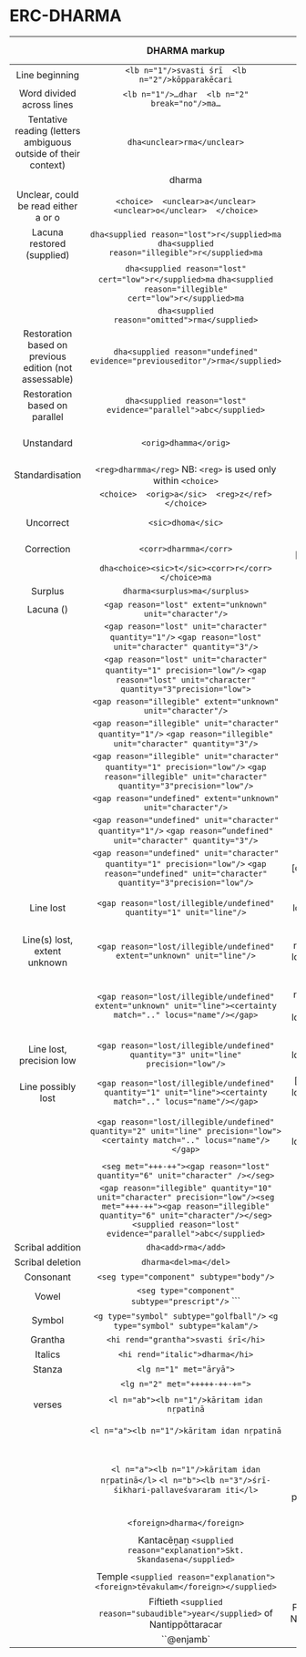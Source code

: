 # ERC-DHARMA


||DHARMA markup|DHARMA display|
|:-----:|:-----:|:-----:|
|Line beginning|`<lb n="1"/>svasti śrī  <lb n="2"/>kōpparakēcari` |(1)  (2)|
|Word divided across lines|`<lb n="1"/>…dhar  <lb n="2" break="no"/>ma…`|(1)…dhar-  (2)ma…|
|Tentative reading  (letters ambiguous outside of their context)|`dha<unclear>rma</unclear>`|dha(rma)|
||dha<unclear cert="low">rma</unclear>|dha(rma?)|
|Unclear, could be read either a or o|`<choice>  <unclear>a</unclear>  <unclear>o</unclear>  </choice>`|(a/o)|
|Lacuna restored (supplied)|`dha<supplied reason="lost">r</supplied>ma`  `dha<supplied reason="illegible">r</supplied>ma`|dha[rma]  dha[rma]|
||`dha<supplied reason="lost" cert="low">r</supplied>ma`  `dha<supplied reason="illegible" cert="low">r</supplied>ma`|dha[r?]ma  dha[r?]ma|
||`dha<supplied reason="omitted">rma</supplied>`|dha⟨rma⟩|
|Restoration based on previous edition (not assessable)|`dha<supplied reason="undefined" evidence="previouseditor"/>rma</supplied>`||
|Restoration based on parallel|`dha<supplied reason="lost" evidence="parallel">abc</supplied>`||
|Unstandard|`<orig>dhamma</orig>`|¡dharma! [colour: magenta]|
|Standardisation|`<reg>dharmma</reg>`  NB: `<reg>` is used only within `<choice>`|⟨dharmma⟩ [colour: blue]|
||`<choice>  <orig>a</sic>  <reg>z</ref>  </choice>`|¡a!⟨z⟩|
|Uncorrect|`<sic>dhoma</sic>`|¿dhoma? [colour: red]|
|Correction|`<corr>dharmma</corr>`|⟨dharmma⟩ [colour: green]|
||`dha<choice><sic>t</sic><corr>r</corr></choice>ma`|dha¿t?⟨r⟩ma|
|Surplus|`dharma<surplus>ma</surplus>`|dharma{ma}|
|Lacuna (<gap>)|`<gap reason="lost" extent="unknown" unit="character"/>`|[...]|
||`<gap reason="lost" unit="character" quantity="1"/>`  `<gap reason="lost" unit="character" quantity="3"/>`|[1+]  [3+]|
||`<gap reason="lost" unit="character" quantity="1" precision="low"/>`  `<gap reason="lost" unit="character" quantity="3"precision="low">`|[ca. 3+]|
||`<gap reason="illegible" extent="unknown" unit="character"/>`|[...]|
||`<gap reason="illegible" unit="character" quantity="1"/>`  `<gap reason="illegible" unit="character" quantity="3"/>`|[1x]  [3x]|
||`<gap reason="illegible" unit="character" quantity="1" precision="low"/>`  `<gap reason="illegible" unit="character" quantity="3"precision="low"/>`|[ca. 3x]|
||`<gap reason="undefined" extent="unknown" unit="character"/>`|[...]|
||`<gap reason="undefined" unit="character" quantity="1"/>`  `<gap reason=”undefined" unit="character" quantity="3"/>`|[1\*]  \[3\*]|
||`<gap reason="undefined" unit="character" quantity="1" precision="low"/>`  `<gap reason="undefined" unit="character" quantity="3"precision="low"/>`|[ca. 1\*]  [ca. 3\*]|
|Line lost|`<gap reason="lost/illegible/undefined" quantity="1" unit="line"/>`|[1 line lost/illegible/ost or illegible]|
|Line(s) lost, extent unknown|`<gap reason="lost/illegible/undefined" extent="unknown" unit="line"/>`|[unknown number of lines lost/illegible/lost or illegible]|
||`<gap reason="lost/illegible/undefined" extent="unknown" unit="line"><certainty match=".." locus="name"/></gap>`|[unknown number of lines possibly lost/illegible/lost or illegible]|
|Line lost, precision low|`<gap reason="lost/illegible/undefined" quantity="3" unit="line" precision="low"/>`|[ca. 3 lines lost/illegible/lost or illegible]|
|Line possibly lost|`<gap reason="lost/illegible/undefined" quantity="1" unit="line"><certainty match=".." locus="name"/></gap>`|[1 line possibly lost/illegible/lost or illegible]|
||`<gap reason="lost/illegible/undefined" quantity="2" unit="line" precision="low"><certainty match=".." locus="name"/></gap>`|[ca. 2 lines possibly lost/illegible/lost or illegible]|
||`<seg met="+++-++"><gap reason="lost" quantity="6" unit="character" /></seg>`|[–––⏑––]|
||`<gap reason="illegible" quantity="10" unit="character" precision="low"/><seg met="+++-++"><gap reason="illegible" quantity="6" unit="character"/></seg><supplied reason="lost" evidence="parallel">abc</supplied>`|[ca.10x–––⏑––abc]|
|Scribal addition|`dha<add>rma</add>`|dha⟨⟨rma⟩⟩|
|Scribal deletion|`dharma<del>ma</del>`|dharma{{ma}}|
|Consonant|`<seg type="component" subtype="body"/>`||
|Vowel|`<seg type="component" subtype="prescript"/>`  `<seg type="component" subtype="postcript"/>``||
|Symbol|`<g type="symbol" subtype="golfball"/>`  `<g type="symbol" subtype="kalam"/>`||
|Grantha|`<hi rend="grantha">svasti śrī</hi>`|svasti śrī|
|Italics|`<hi rend="italic">dharma</hi>`|*dharma*|
|Stanza|`<lg n="1" met="āryā">`||
||`<lg n="2" met="+++++-++-+=">`|-----⏑--⏑-⏓|
|verses|`<l n="ab"><lb n="1"/>kāritam idan nṛpatinā`|kāritam idan nṛpatinā|
||`<l n="a"><lb n="1"/>kāritam idan nṛpatinā`|kāritam idan nṛpatinā|
||`<l n="a"><lb n="1"/>kāritam idan nṛpatinā</l>`  `<l n="b"><lb n="3"/>śrī-śikhari-pallaveśvararam iti</l>`|kāritam idan nṛpatinā  (Ident)śrī-śikhari-pallaveśvararam iti|
||`<foreign>dharma</foreign>`|*dharma*|
||Kantacēṉaṉ `<supplied reason="explanation">Skt. Skandasena</supplied>`|Kantacēṉaṉ (Skt. Skandasena)|
||Temple `<supplied reason="explanation"><foreign>tēvakulam</foreign></supplied>`|Temple (tēvakulam)|
||Fiftieth `<supplied reason="subaudible">year</supplied>` of Nantippōttaracar|Fiftieth [year] of Nantippōttaracar|
||``@enjamb`||
